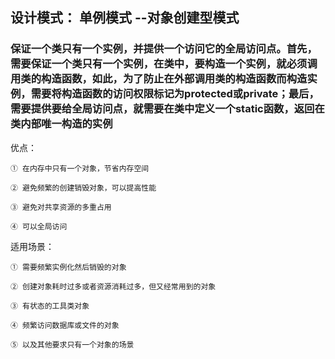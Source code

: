 
## 设计模式： 单例模式 --对象创建型模式

### 保证一个类只有一个实例，并提供一个访问它的全局访问点。首先，需要保证一个类只有一个实例，在类中，要构造一个实例，就必须调用类的构造函数，如此，为了防止在外部调用类的构造函数而构造实例，需要将构造函数的访问权限标记为protected或private；最后，需要提供要给全局访问点，就需要在类中定义一个static函数，返回在类内部唯一构造的实例

优点：
    
    ① 在内存中只有一个对象，节省内存空间
    
    ② 避免频繁的创建销毁对象，可以提高性能
    
    ③ 避免对共享资源的多重占用
    
    ④ 可以全局访问
    
适用场景：

    ① 需要频繁实例化然后销毁的对象
    
    ② 创建对象耗时过多或者资源消耗过多，但又经常用到的对象
    
    ③ 有状态的工具类对象
    
    ④ 频繁访问数据库或文件的对象
    
    ⑤ 以及其他要求只有一个对象的场景
